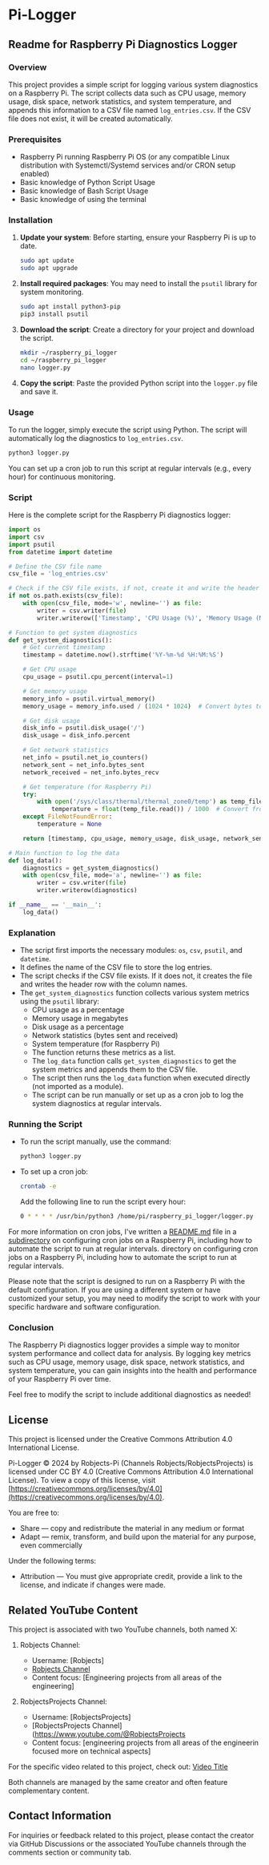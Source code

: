 # Pi-Logger
## Readme for Raspberry Pi Diagnostics Logger

### Overview

This project provides a simple script for logging various system diagnostics on a Raspberry Pi. The script collects data such as CPU usage, memory usage, disk space, network statistics, and system temperature, and appends this information to a CSV file named `log_entries.csv`. If the CSV file does not exist, it will be created automatically.

### Prerequisites

- Raspberry Pi running Raspberry Pi OS (or any compatible Linux distribution with Systemctl/Systemd services and/or CRON setup enabled)
- Basic knowledge of Python Script Usage
- Basic knowledge of Bash Script Usage
- Basic knowledge of using the terminal

### Installation

1. **Update your system**: Before starting, ensure your Raspberry Pi is up to date.
   ```bash
   sudo apt update
   sudo apt upgrade
   ```

2. **Install required packages**: You may need to install the `psutil` library for system monitoring.
   ```bash
   sudo apt install python3-pip
   pip3 install psutil
   ```

3. **Download the script**: Create a directory for your project and download the script.
   ```bash
   mkdir ~/raspberry_pi_logger
   cd ~/raspberry_pi_logger
   nano logger.py
   ```

4. **Copy the script**: Paste the provided Python script into the `logger.py` file and save it.

### Usage

To run the logger, simply execute the script using Python. The script will automatically log the diagnostics to `log_entries.csv`.

```bash
python3 logger.py
```

You can set up a cron job to run this script at regular intervals (e.g., every hour) for continuous monitoring.

### Script

Here is the complete script for the Raspberry Pi diagnostics logger:

```python
import os
import csv
import psutil
from datetime import datetime

# Define the CSV file name
csv_file = 'log_entries.csv'

# Check if the CSV file exists, if not, create it and write the header
if not os.path.exists(csv_file):
    with open(csv_file, mode='w', newline='') as file:
        writer = csv.writer(file)
        writer.writerow(['Timestamp', 'CPU Usage (%)', 'Memory Usage (MB)', 'Disk Usage (%)', 'Network Sent (bytes)', 'Network Received (bytes)', 'Temperature (°C)'])

# Function to get system diagnostics
def get_system_diagnostics():
    # Get current timestamp
    timestamp = datetime.now().strftime('%Y-%m-%d %H:%M:%S')

    # Get CPU usage
    cpu_usage = psutil.cpu_percent(interval=1)

    # Get memory usage
    memory_info = psutil.virtual_memory()
    memory_usage = memory_info.used / (1024 * 1024)  # Convert bytes to MB

    # Get disk usage
    disk_info = psutil.disk_usage('/')
    disk_usage = disk_info.percent

    # Get network statistics
    net_info = psutil.net_io_counters()
    network_sent = net_info.bytes_sent
    network_received = net_info.bytes_recv

    # Get temperature (for Raspberry Pi)
    try:
        with open('/sys/class/thermal/thermal_zone0/temp') as temp_file:
            temperature = float(temp_file.read()) / 1000  # Convert from millidegrees to degrees Celsius
    except FileNotFoundError:
        temperature = None

    return [timestamp, cpu_usage, memory_usage, disk_usage, network_sent, network_received, temperature]

# Main function to log the data
def log_data():
    diagnostics = get_system_diagnostics()
    with open(csv_file, mode='a', newline='') as file:
        writer = csv.writer(file)
        writer.writerow(diagnostics)

if __name__ == '__main__':
    log_data()
```


### Explanation

- The script first imports the necessary modules: `os`, `csv`, `psutil`, and `datetime`.
- It defines the name of the CSV file to store the log entries.
- The script checks if the CSV file exists. If it does not, it creates the file and writes the header row with the column names.
- The `get_system_diagnostics` function collects various system metrics using the `psutil` library:
  - CPU usage as a percentage
  - Memory usage in megabytes
  - Disk usage as a percentage
  - Network statistics (bytes sent and received)
  - System temperature (for Raspberry Pi)
  - The function returns these metrics as a list.
  - The `log_data` function calls `get_system_diagnostics` to get the system metrics and appends them to the CSV file.
  - The script then runs the `log_data` function when executed directly (not imported as a module).
  - The script can be run manually or set up as a cron job to log the system diagnostics at regular intervals.


### Running the Script

- To run the script manually, use the command:
  ```bash
  python3 logger.py
  ```

- To set up a cron job:
  ```bash
  crontab -e
  ```
  Add the following line to run the script every hour:
  ```bash
  0 * * * * /usr/bin/python3 /home/pi/raspberry_pi_logger/logger.py
  ```

For more information on cron jobs, I've written a [README.md](./raspberry_pi_logger/autorun/cron/README.md) file in a [subdirectory](./raspberry_pi_logger/autorun/cron/.) on configuring cron jobs on a Raspberry Pi, including how to automate the script to run at regular intervals.
directory on configuring cron jobs on a Raspberry Pi, including how to automate the script to run at regular intervals.

Please note that the script is designed to run on a Raspberry Pi with the default configuration. If you are using a different system or have customized your setup, you may need to modify the script to work with your specific hardware and software configuration.

### Conclusion

The Raspberry Pi diagnostics logger provides a simple way to monitor system performance and collect data for analysis. By logging key metrics such as CPU usage, memory usage, disk space, network statistics, and system temperature, you can gain insights into the health and performance of your Raspberry Pi over time.

Feel free to modify the script to include additional diagnostics as needed!



## License

This project is licensed under the Creative Commons Attribution 4.0 International License.

Pi-Logger © 2024 by Robjects-Pi (Channels Robjects/RobjectsProjects) is licensed under CC BY 4.0 (Creative Commons Attribution 4.0 International License). To view a copy of this license, visit [https://creativecommons.org/licenses/by/4.0](https://creativecommons.org/licenses/by/4.0).

You are free to:
- Share — copy and redistribute the material in any medium or format
- Adapt — remix, transform, and build upon the material for any purpose, even commercially

Under the following terms:
- Attribution — You must give appropriate credit, provide a link to the license, and indicate if changes were made.

## Related YouTube Content

This project is associated with two YouTube channels, both named X:

1. Robjects Channel:
   - Username: [Robjects]
   - [Robjects Channel](https://www.youtube.com/@Robjects)
   - Content focus: [Engineering projects from all areas of the engineering]

2. RobjectsProjects Channel:
   - Username: [RobjectsProjects]
   - [RobjectsProjects Channel](https://www.youtube.com/@RobjectsProjects
   - Content focus: [engineering projects from all areas of the engineerin focused more on technical aspects]

For the specific video related to this project, check out:
[Video Title]()

Both channels are managed by the same creator and often feature complementary content.

## Contact Information

For inquiries or feedback related to this project, please contact the creator via GitHub Discussions or the associated YouTube channels through the comments section or community tab.
